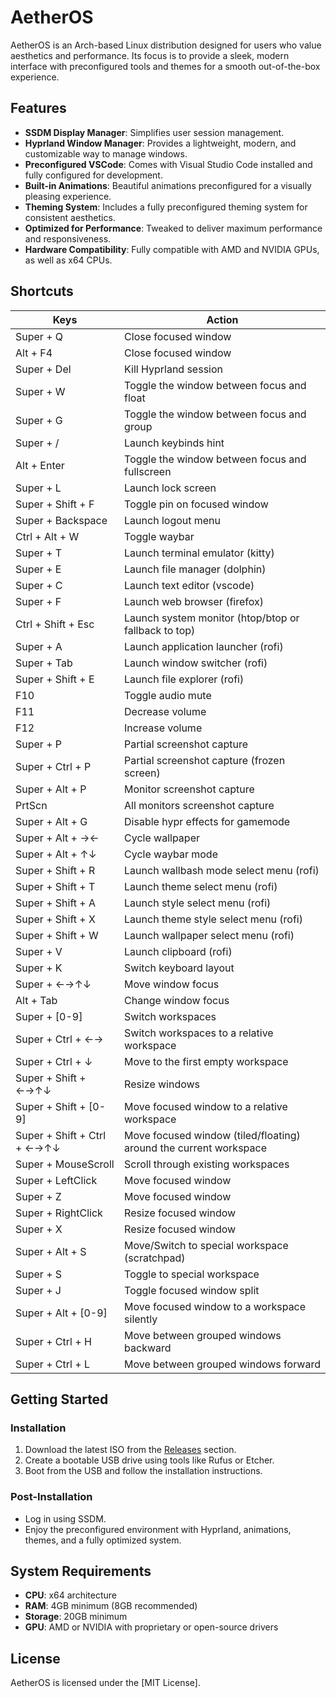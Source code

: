 # AetherOS

AetherOS is an Arch-based Linux distribution designed for users who value aesthetics and performance. Its focus is to provide a sleek, modern interface with preconfigured tools and themes for a smooth out-of-the-box experience.

## Features

- **SSDM Display Manager**: Simplifies user session management.
- **Hyprland Window Manager**: Provides a lightweight, modern, and customizable way to manage windows.
- **Preconfigured VSCode**: Comes with Visual Studio Code installed and fully configured for development.
- **Built-in Animations**: Beautiful animations preconfigured for a visually pleasing experience.
- **Theming System**: Includes a fully preconfigured theming system for consistent aesthetics.
- **Optimized for Performance**: Tweaked to deliver maximum performance and responsiveness.
- **Hardware Compatibility**: Fully compatible with AMD and NVIDIA GPUs, as well as x64 CPUs.

## Shortcuts

| Keys                       | Action                                        |
|----------------------------|-----------------------------------------------|
| Super + Q                 | Close focused window                         |
| Alt + F4                  | Close focused window                         |
| Super + Del               | Kill Hyprland session                        |
| Super + W                 | Toggle the window between focus and float    |
| Super + G                 | Toggle the window between focus and group    |
| Super + /                 | Launch keybinds hint                         |
| Alt + Enter               | Toggle the window between focus and fullscreen |
| Super + L                 | Launch lock screen                           |
| Super + Shift + F         | Toggle pin on focused window                 |
| Super + Backspace         | Launch logout menu                           |
| Ctrl + Alt + W            | Toggle waybar                                |
| Super + T                 | Launch terminal emulator (kitty)             |
| Super + E                 | Launch file manager (dolphin)                |
| Super + C                 | Launch text editor (vscode)                  |
| Super + F                 | Launch web browser (firefox)                 |
| Ctrl + Shift + Esc        | Launch system monitor (htop/btop or fallback to top) |
| Super + A                 | Launch application launcher (rofi)           |
| Super + Tab               | Launch window switcher (rofi)                |
| Super + Shift + E         | Launch file explorer (rofi)                  |
| F10                       | Toggle audio mute                            |
| F11                       | Decrease volume                              |
| F12                       | Increase volume                              |
| Super + P                 | Partial screenshot capture                   |
| Super + Ctrl + P          | Partial screenshot capture (frozen screen)   |
| Super + Alt + P           | Monitor screenshot capture                   |
| PrtScn                    | All monitors screenshot capture              |
| Super + Alt + G           | Disable hypr effects for gamemode            |
| Super + Alt + →←          | Cycle wallpaper                              |
| Super + Alt + ↑↓          | Cycle waybar mode                            |
| Super + Shift + R         | Launch wallbash mode select menu (rofi)      |
| Super + Shift + T         | Launch theme select menu (rofi)              |
| Super + Shift + A         | Launch style select menu (rofi)              |
| Super + Shift + X         | Launch theme style select menu (rofi)        |
| Super + Shift + W         | Launch wallpaper select menu (rofi)          |
| Super + V                 | Launch clipboard (rofi)                      |
| Super + K                 | Switch keyboard layout                       |
| Super + ←→↑↓              | Move window focus                            |
| Alt + Tab                 | Change window focus                          |
| Super + [0-9]             | Switch workspaces                            |
| Super + Ctrl + ←→         | Switch workspaces to a relative workspace    |
| Super + Ctrl + ↓          | Move to the first empty workspace            |
| Super + Shift + ←→↑↓      | Resize windows                               |
| Super + Shift + [0-9]     | Move focused window to a relative workspace  |
| Super + Shift + Ctrl + ←→↑↓ | Move focused window (tiled/floating) around the current workspace |
| Super + MouseScroll       | Scroll through existing workspaces           |
| Super + LeftClick         | Move focused window                          |
| Super + Z                 | Move focused window                          |
| Super + RightClick        | Resize focused window                        |
| Super + X                 | Resize focused window                        |
| Super + Alt + S           | Move/Switch to special workspace (scratchpad)|
| Super + S                 | Toggle to special workspace                  |
| Super + J                 | Toggle focused window split                  |
| Super + Alt + [0-9]       | Move focused window to a workspace silently  |
| Super + Ctrl + H          | Move between grouped windows backward        |
| Super + Ctrl + L          | Move between grouped windows forward         |

## Getting Started

### Installation
1. Download the latest ISO from the [Releases](https://github.com/Triboott/AetherOS/releases) section.
2. Create a bootable USB drive using tools like Rufus or Etcher.
3. Boot from the USB and follow the installation instructions.

### Post-Installation
- Log in using SSDM.
- Enjoy the preconfigured environment with Hyprland, animations, themes, and a fully optimized system.

## System Requirements

- **CPU**: x64 architecture
- **RAM**: 4GB minimum (8GB recommended)
- **Storage**: 20GB minimum
- **GPU**: AMD or NVIDIA with proprietary or open-source drivers

## License

AetherOS is licensed under the [MIT License].
